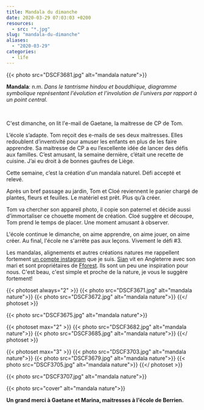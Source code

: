```yaml
---
title: Mandala du dimanche
date: 2020-03-29 07:03:03 +0200
resources:
  - src: "*.jpg"
slug: "mandala-du-dimanche"
aliases:
  - "2020-03-29"
categories:
  - life
---
```


{{< photo src="DSCF3681.jpg" alt="mandala nature">}}

**Mandala**: n.m. _Dans le tantrisme hindou et bouddhique, diagramme symbolique représentant l'évolution et l'involution de l'univers par rapport à un point central._

<br/>

C'est dimanche, on lit l'e-mail de Gaetane, la maitresse de CP de Tom.

L’école s’adapte. Tom reçoit des e-mails de ses deux maitresses. Elles redoublent d’inventivité pour amuser les enfants en plus de les faire apprendre.
Sa maitresse de CP a eu l’excellente idée de lancer des défis aux familles. C’est amusant, la semaine dernière, c’était une recette de cuisine. J’ai eu droit à de bonnes gaufres de Liège.

Cette semaine, c’est la création d'un mandala naturel. Défi accepté et relevé.

Après un bref passage au jardin, Tom et Cloé reviennent le panier chargé de plantes, fleurs et feuilles. Le matériel est prêt. Plus qu’à créer.

Tom va chercher son appareil photo, il copie son paternel et décide aussi d’immortaliser ce chouette moment de création. Cloé suggère et découpe, Tom prend le temps de placer. Une moment amusant à observer.

L'école continue le dimanche, on aime apprendre, on aime jouer, on aime créer. Au final, l'école ne s'arrête pas aux leçons. Vivement le défi #3.

Les mandalas, alignements et autres créations natures me rappellent fortement [un compte instagram](https://www.instagram.com/coldatnight/) que je suis. [Sian](https://www.instagram.com/coldatnight/) vit en Angleterre avec son mari et sont propriétaires de [Fforest](https://www.coldatnight.co.uk). Ils sont un peu une inspiration pour nous. C'est beau, c'est simple et proche de la nature, je vous le suggère fortement!

{{< photoset always="2" >}}
{{< photo src="DSCF3671.jpg" alt="mandala nature">}}
{{< photo src="DSCF3672.jpg" alt="mandala nature">}}
{{</ photoset >}}

{{< photo src="DSCF3675.jpg" alt="mandala nature">}}

{{< photoset max="2" >}}
{{< photo src="DSCF3682.jpg" alt="mandala nature">}}
{{< photo src="DSCF3685.jpg" alt="mandala nature">}}
{{</ photoset >}}

{{< photoset max="3" >}}
{{< photo src="DSCF3703.jpg" alt="mandala nature">}}
{{< photo src="DSCF3679.jpg" alt="mandala nature">}}
{{< photo src="DSCF3705.jpg" alt="mandala nature">}}
{{</ photoset >}}

{{< photo src="DSCF3707.jpg" alt="mandala nature">}}

{{< photo src="cover" alt="mandala nature">}}

**Un grand merci à Gaetane et Marina, maitresses à l'école de Berrien.**
